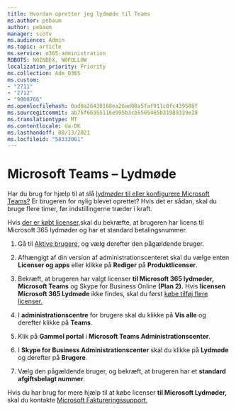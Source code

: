 ```yaml
---
title: Hvordan opretter jeg lydmøde til Teams
ms.author: pebaum
author: pebaum
manager: scotv
ms.audience: Admin
ms.topic: article
ms.service: o365-administration
ROBOTS: NOINDEX, NOFOLLOW
localization_priority: Priority
ms.collection: Adm_O365
ms.custom:
- "2711"
- "2712"
- "9000766"
ms.openlocfilehash: 0ad0a26430168ea26ad08a5faf911c0fc439588f
ms.sourcegitcommit: ab75f66355116e995b3cb5505465b31989339e28
ms.translationtype: MT
ms.contentlocale: da-DK
ms.lasthandoff: 08/13/2021
ms.locfileid: "58333061"
---
```

# <a name="microsoft-teams--audio-conferencing"></a>Microsoft Teams – Lydmøde

Har du brug for hjælp til at slå [lydmøder til eller konfigurere Microsoft Teams?](https://docs.microsoft.com/microsoftteams/set-up-audio-conferencing-in-teams)  Er brugeren for nylig blevet oprettet? Hvis det er sådan, skal du bruge flere timer, før indstillingerne træder i kraft.

Hvis [der er købt licenser,](https://docs.microsoft.com/microsoftteams/set-up-audio-conferencing-in-teams#step-2-get-and-assign-licenses)skal du bekræfte, at brugeren har licens til Microsoft 365 lydmøder og har et standard betalingsnummer.

1. Gå til [Aktive brugere](https://admin.microsoft.com/Adminportal/Home?source=applauncher#/users), og vælg derefter den pågældende bruger.

2. Afhængigt af din version af administrationscenteret skal du vælge enten **Licenser og apps** eller klikke på **Rediger** på **Produktlicenser**.

3. Bekræft, at brugeren har valgt licenser **til Microsoft 365 lydmøder, Microsoft Teams** og Skype for Business Online **(Plan 2).** Hvis **licensen Microsoft 365 Lydmøde** ikke findes, skal du først [købe tilføj flere licenser.](https://docs.microsoft.com/microsoftteams/teams-add-on-licensing/microsoft-teams-add-on-licensing?tabs=small-business)

4. I **administrationscentre** for brugere skal du klikke på **Vis alle** og derefter klikke på **Teams**.

5. Klik på **Gammel portal** i **Microsoft Teams Administrationscenter**.

6. I **Skype for Business Administrationscenter** skal du klikke på **Lydmøde** og derefter på **Brugere**.

7. Vælg den pågældende bruger, og bekræft, at brugeren har et **standard afgiftsbelagt nummer**.

Hvis du har brug for mere hjælp til at købe licenser **til Microsoft Lydmøder,** skal du kontakte [Microsoft Faktureringssupport.](https://go.microsoft.com/fwlink/p/?linkid=518322)
